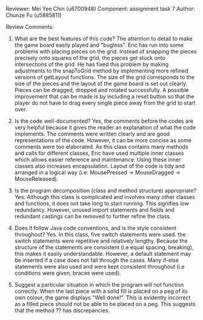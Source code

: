 Reviewer: Mei Yee Chin (u6700948)
Component: assignment task 7
Author: Chunze Fu (u5885811)

Review Comments:

1. What are the best features of this code?
The attention to detail to make the game board easily played and "bugless". Eric has run into some problems with placing pieces on the grid. Instead
of snapping the pieces precisely onto squares of the grid, the pieces get stuck onto intersections of the grid. He has fixed this problem by making
adjustments to the snapToGrid method by implementing more refined versions of getLayout functions.
The size of the grid corresponds to the size of the pieces and the layout of the game board is set out clearly. Pieces can be dragged, dropped and
rotated successfully. A possible improvement that can be made is by including a reset button so that the player do not have to drag every single piece
away from the grid to start over.


2. Is the code well-documented?
Yes, the comments before the codes are very helpful because it gives the reader an explanation of what the code implements. The comments were written
clearly and are good representations of the code. However, it can be more concise as some comments were too elaborated.
As this class contains many methods and calls for different classes, Eric have used multiple inner classes which allows easier reference and
maintenance. Using these inner classes also increases encapsulation. Layout of the code is tidy and arranged in a logical way (i.e: MousePressed ->
MouseDragged -> MouseReleased).


3. Is the program decomposition (class and method structure) appropriate?
Yes. Although this class is complicated and involves many other classes and functions, it does not take long to start running. This signifies low
redundancy. However, unused import statements and fields and redundant castings can be removed to further refine the class.


4. Does it follow Java code conventions, and is the style consistent throughout?
Yes. In this class, five switch statements were used. the switch statements were repetitive and relatively lengthy. Because the structure of the
statements are consistent (i.e equal spacing, breaking), this makes it easily understandable. However, a default statement may be inserted if a case
does not fall through the cases. Many if-else statements were also used and were kept consistent throughout (i.e conditions were given, braces were
used).


5. Suggest a particular situation in which the program will not function correctly.
When the last piece with a solid fill is placed on a peg of its own colour, the game displays "Well done!". This is evidently incorrect as a filled
piece should not be able to be placed on a peg. This suggests that the method ?? has discrepancies.

